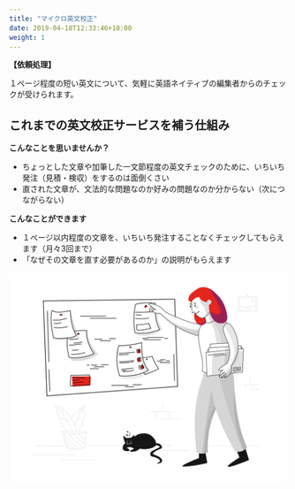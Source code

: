 ```yaml
---
title: "マイクロ英文校正"
date: 2019-04-18T12:33:46+10:00
weight: 1
---
```


**【依頼処理】**

１ページ程度の短い英文について、気軽に英語ネイティブの編集者からのチェックが受けられます。

<h2>これまでの英文校正サービスを補う仕組み</h2>

<p><b>こんなことを思いませんか？</b></p>
<ul>
  <li>ちょっとした文章や加筆した一文節程度の英文チェックのために、いちいち発注（見積・検収）をするのは面倒くさい</li>
  <li>直された文章が、文法的な問題なのか好みの問題なのか分からない（次につながらない）</li>
</ul>

<p><b>こんなことができます</b></p>
<ul>
  <li>１ページ以内程度の文章を、いちいち発注することなくチェックしてもらえます（月々3回まで）</li>
  <li>「なぜその文章を直す必要があるのか」の説明がもらえます</li>
</ul>

![Accounting Services](/images/illustrations/pointing.svg)
